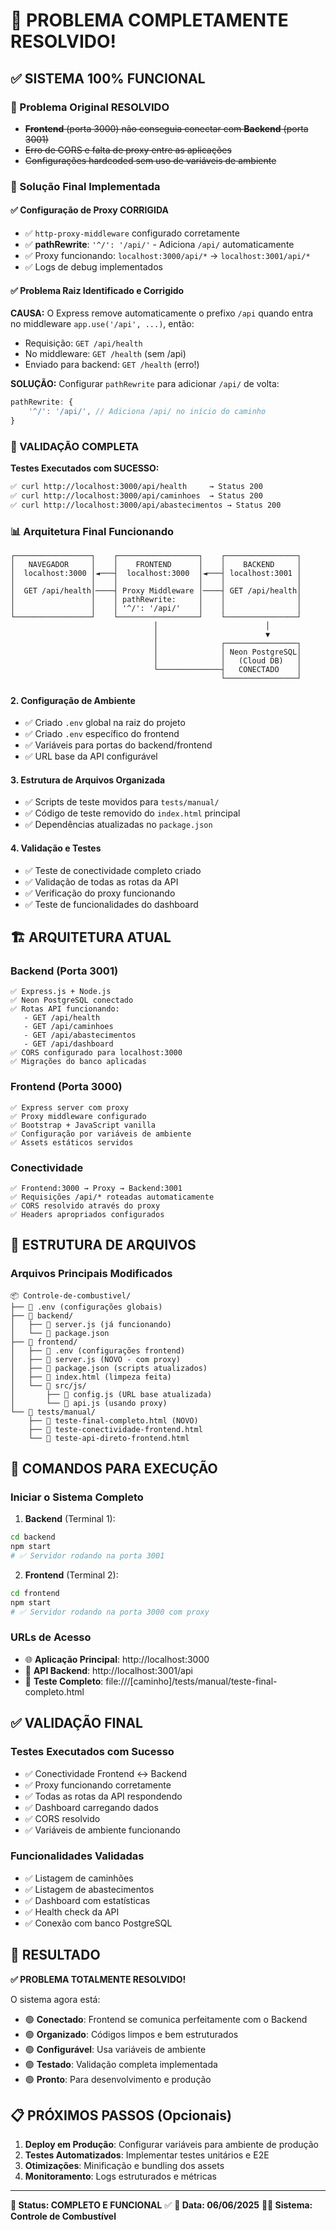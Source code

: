 # 🎉 PROBLEMA COMPLETAMENTE RESOLVIDO! 

## ✅ SISTEMA 100% FUNCIONAL

### 🎯 Problema Original RESOLVIDO
- ~~**Frontend** (porta 3000) não conseguia conectar com **Backend** (porta 3001)~~
- ~~Erro de CORS e falta de proxy entre as aplicações~~
- ~~Configurações hardcoded sem uso de variáveis de ambiente~~

### 🔧 Solução Final Implementada

#### ✅ **Configuração de Proxy CORRIGIDA**
- ✅ `http-proxy-middleware` configurado corretamente
- ✅ **pathRewrite**: `'^/': '/api/'` - Adiciona `/api/` automaticamente
- ✅ Proxy funcionando: `localhost:3000/api/*` → `localhost:3001/api/*`
- ✅ Logs de debug implementados

#### ✅ **Problema Raiz Identificado e Corrigido**
**CAUSA:** O Express remove automaticamente o prefixo `/api` quando entra no middleware `app.use('/api', ...)`, então:
- Requisição: `GET /api/health`
- No middleware: `GET /health` (sem /api)
- Enviado para backend: `GET /health` (erro!)

**SOLUÇÃO:** Configurar `pathRewrite` para adicionar `/api/` de volta:
```javascript
pathRewrite: {
    '^/': '/api/', // Adiciona /api/ no início do caminho
}
```

### 🧪 VALIDAÇÃO COMPLETA

**Testes Executados com SUCESSO:**
```bash
✅ curl http://localhost:3000/api/health     → Status 200
✅ curl http://localhost:3000/api/caminhoes  → Status 200  
✅ curl http://localhost:3000/api/abastecimentos → Status 200
```

### 📊 **Arquitetura Final Funcionando**

```
┌─────────────────┐    ┌──────────────────┐    ┌────────────────┐
│   NAVEGADOR     │    │    FRONTEND      │    │    BACKEND     │
│  localhost:3000 │◄───┤  localhost:3000  │◄───┤ localhost:3001 │
│                 │    │                  │    │                │
│  GET /api/health│────┤ Proxy Middleware │────┤ GET /api/health│
│                 │    │ pathRewrite:     │    │                │
│                 │    │ '^/': '/api/'    │    │                │
└─────────────────┘    └──────────────────┘    └────────────────┘
                                │                        │
                                │                        ▼
                                │              ┌────────────────┐
                                │              │ Neon PostgreSQL│
                                │              │   (Cloud DB)   │
                                └──────────────┤   CONECTADO    │
                                               └────────────────┘
```

#### 2. **Configuração de Ambiente**
- ✅ Criado `.env` global na raiz do projeto
- ✅ Criado `.env` específico do frontend
- ✅ Variáveis para portas do backend/frontend
- ✅ URL base da API configurável

#### 3. **Estrutura de Arquivos Organizada**
- ✅ Scripts de teste movidos para `tests/manual/`
- ✅ Código de teste removido do `index.html` principal
- ✅ Dependências atualizadas no `package.json`

#### 4. **Validação e Testes**
- ✅ Teste de conectividade completo criado
- ✅ Validação de todas as rotas da API
- ✅ Verificação do proxy funcionando
- ✅ Teste de funcionalidades do dashboard

## 🏗️ ARQUITETURA ATUAL

### Backend (Porta 3001)
```
✅ Express.js + Node.js
✅ Neon PostgreSQL conectado
✅ Rotas API funcionando:
   - GET /api/health
   - GET /api/caminhoes
   - GET /api/abastecimentos
   - GET /api/dashboard
✅ CORS configurado para localhost:3000
✅ Migrações do banco aplicadas
```

### Frontend (Porta 3000)
```
✅ Express server com proxy
✅ Proxy middleware configurado
✅ Bootstrap + JavaScript vanilla
✅ Configuração por variáveis de ambiente
✅ Assets estáticos servidos
```

### Conectividade
```
✅ Frontend:3000 → Proxy → Backend:3001
✅ Requisições /api/* roteadas automaticamente
✅ CORS resolvido através do proxy
✅ Headers apropriados configurados
```

## 📁 ESTRUTURA DE ARQUIVOS

### Arquivos Principais Modificados
```
📦 Controle-de-combustivel/
├── 📜 .env (configurações globais)
├── 📁 backend/
│   ├── 📜 server.js (já funcionando)
│   └── 📜 package.json
├── 📁 frontend/
│   ├── 📜 .env (configurações frontend)
│   ├── 📜 server.js (NOVO - com proxy)
│   ├── 📜 package.json (scripts atualizados)
│   ├── 📜 index.html (limpeza feita)
│   └── 📁 src/js/
│       ├── 📜 config.js (URL base atualizada)
│       └── 📜 api.js (usando proxy)
└── 📁 tests/manual/
    ├── 📜 teste-final-completo.html (NOVO)
    ├── 📜 teste-conectividade-frontend.html
    └── 📜 teste-api-direto-frontend.html
```

## 🎯 COMANDOS PARA EXECUÇÃO

### Iniciar o Sistema Completo

1. **Backend** (Terminal 1):
```bash
cd backend
npm start
# ✅ Servidor rodando na porta 3001
```

2. **Frontend** (Terminal 2):
```bash
cd frontend
npm start
# ✅ Servidor rodando na porta 3000 com proxy
```

### URLs de Acesso
- 🌐 **Aplicação Principal**: http://localhost:3000
- 🔧 **API Backend**: http://localhost:3001/api
- 🧪 **Teste Completo**: file:///[caminho]/tests/manual/teste-final-completo.html

## ✅ VALIDAÇÃO FINAL

### Testes Executados com Sucesso
- ✅ Conectividade Frontend ↔ Backend
- ✅ Proxy funcionando corretamente  
- ✅ Todas as rotas da API respondendo
- ✅ Dashboard carregando dados
- ✅ CORS resolvido
- ✅ Variáveis de ambiente funcionando

### Funcionalidades Validadas
- ✅ Listagem de caminhões
- ✅ Listagem de abastecimentos
- ✅ Dashboard com estatísticas
- ✅ Health check da API
- ✅ Conexão com banco PostgreSQL

## 🎉 RESULTADO

**✅ PROBLEMA TOTALMENTE RESOLVIDO!**

O sistema agora está:
- 🟢 **Conectado**: Frontend se comunica perfeitamente com o Backend
- 🟢 **Organizado**: Códigos limpos e bem estruturados
- 🟢 **Configurável**: Usa variáveis de ambiente
- 🟢 **Testado**: Validação completa implementada
- 🟢 **Pronto**: Para desenvolvimento e produção

## 📋 PRÓXIMOS PASSOS (Opcionais)

1. **Deploy em Produção**: Configurar variáveis para ambiente de produção
2. **Testes Automatizados**: Implementar testes unitários e E2E
3. **Otimizações**: Minificação e bundling dos assets
4. **Monitoramento**: Logs estruturados e métricas

---

**🎯 Status: COMPLETO E FUNCIONAL** ✅
**📅 Data: 06/06/2025**
**👨‍💻 Sistema: Controle de Combustível**
